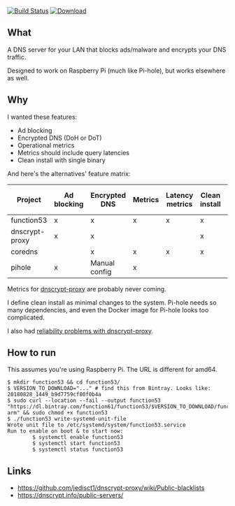 [![Build Status](https://img.shields.io/travis/function61/function53.svg?style=for-the-badge)](https://travis-ci.org/function61/function53)
[![Download](https://img.shields.io/bintray/v/function61/function53/main.svg?style=for-the-badge&label=Download)](https://bintray.com/function61/function53/main/_latestVersion#files)

What
----

A DNS server for your LAN that blocks ads/malware and encrypts your DNS traffic.

Designed to work on Raspberry Pi (much like Pi-hole), but works elsewhere as well.


Why
---

I wanted these features:

- Ad blocking
- Encrypted DNS (DoH or DoT)
- Operational metrics
- Metrics should include query latencies
- Clean install with single binary

And here's the alternatives' feature matrix:

| Project        | Ad blocking | Encrypted DNS | Metrics | Latency metrics | Clean install | Not using PHP |
|----------------|-------------|---------------|---------|-----------------|---------------|---------------|
| function53     | x           | x             | x       | x               | x             | x             |
| dnscrypt-proxy | x           | x             |         |                 | x             | x             |
| coredns        |             | x             | x       | x               | x             | x             |
| pihole         | x           | Manual config | x       |                 |               |               |

Metrics for [dnscrypt-proxy](https://github.com/jedisct1/dnscrypt-proxy/issues/337) are probably never coming.

I define clean install as minimal changes to the system. Pi-hole needs so many dependencies,
and even the Docker image for Pi-hole looks too complicated.

I also had [reliability problems with dnscrypt-proxy](https://github.com/coredns/coredns/issues/2267#issuecomment-450131975).


How to run
----------

This assumes you're using Raspberry Pi. The URL is different for amd64.

```
$ mkdir function53 && cd function53/
$ VERSION_TO_DOWNLOAD="..." # find this from Bintray. Looks like: 20180828_1449_b9d7759cf80f0b4a
$ sudo curl --location --fail --output function53 "https://dl.bintray.com/function61/function53/$VERSION_TO_DOWNLOAD/function53_linux-arm" && sudo chmod +x function53
$ ./function53 write-systemd-unit-file
Wrote unit file to /etc/systemd/system/function53.service
Run to enable on boot & to start now:
        $ systemctl enable function53
        $ systemctl start function53
        $ systemctl status function53
```


Links
-----

- https://github.com/jedisct1/dnscrypt-proxy/wiki/Public-blacklists
- https://dnscrypt.info/public-servers/
